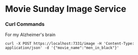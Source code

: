 # Movie Sunday Image Service

### Curl Commands
For my Alzheimer's brain

```
curl -X POST https://localhost:7331/image -H 'Content-Type: application/json' -d '{"movie_name":"men_in_black"}'
```
